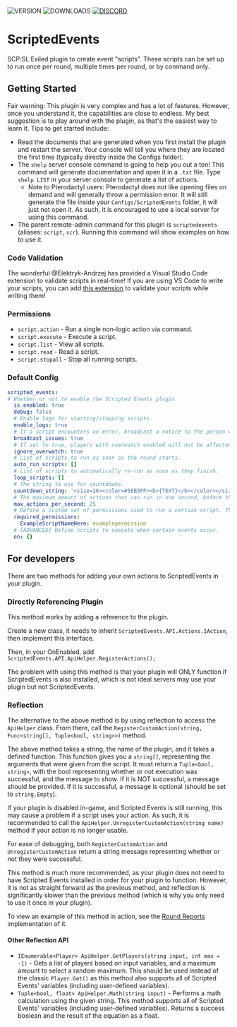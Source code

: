 ![VERSION](https://img.shields.io/github/v/release/Thundermaker300/ScriptedEvents?include_prereleases&logo=gitbook&style=for-the-badge)
![DOWNLOADS](https://img.shields.io/github/downloads/Thundermaker300/ScriptedEvents/total?logo=github&style=for-the-badge)
[![DISCORD](https://img.shields.io/discord/1060274824330620979?label=Discord&logo=discord&style=for-the-badge)](https://discord.gg/3j54zBnbbD)


# ScriptedEvents
SCP:SL Exiled plugin to create event "scripts". These scripts can be set up to run once per round, multiple times per round, or by command only.

## Getting Started
Fair warning: This plugin is very complex and has a lot of features. However, once you understand it, the capabilities are close to endless. My best suggestion is to play around with the plugin, as that's the easiest way to learn it. Tips to get started include:
* Read the documents that are generated when you first install the plugin and restart the server. Your console will tell you where they are located the first time (typically directly inside the Configs folder).
* The `shelp` server console command is going to help you out a ton! This command will generate documentation and open it in a `.txt` file. Type `shelp LIST` in your server console to generate a list of actions.
  * Note to Pterodactyl users: Pterodactyl does not like opening files on demand and will generally throw a permission error. It will still generate the file inside your `Configs/ScriptedEvents` folder, it will just not open it. As such, it is encouraged to use a local server for using this command.
* The parent remote-admin command for this plugin is `scriptedevents` (aliases: `script`, `scr`). Running this command will show examples on how to use it.

### Code Validation
The wonderful @Elektryk-Andrzej has provided a Visual Studio Code extension to validate scripts in real-time! If you are using VS Code to write your scripts, you can add [this extension](https://marketplace.visualstudio.com/items?itemName=ElektrykAndrzej.e-secas) to validate your scripts while writing them!

### Permissions
* `script.action` - Run a single non-logic action via command.
* `script.execute` - Execute a script.
* `script.list` - View all scripts.
* `script.read` - Read a script.
* `script.stopall` - Stop all running scripts.

### Default Config
```yml
scripted_events:
# Whether or not to enable the Scripted Events plugin.
  is_enabled: true
  debug: false
  # Enable logs for starting/stopping scripts.
  enable_logs: true
  # If a script encounters an error, broadcast a notice to the person who ran the command, informing of the error. The broadcast ONLY shows to the command executor.
  broadcast_issues: true
  # If set to true, players with overwatch enabled will not be affected by any commands related to players.
  ignore_overwatch: true
  # List of scripts to run as soon as the round starts.
  auto_run_scripts: []
  # List of scripts to automatically re-run as soon as they finish.
  loop_scripts: []
  # The string to use for countdowns.
  countdown_string: '<size=26><color=#5EB3FF><b>{TEXT}</b></color></size>\n{TIME}'
  # The maximum amount of actions that can run in one second, before the script is force-stopped. Increasing this value allows for more actions to occur at the same time, but increases the risk of the server crashing (or restarting due to missed heartbeats). This maximum can be bypassed entirely by including the "!-- NOSAFETY" flag in a script.
  max_actions_per_second: 25
  # Define a custom set of permissions used to run a certain script. The provided permission will be added AFTER script.execute (eg. script.execute.examplepermission for the provided example).
  required_permissions:
    ExampleScriptNameHere: examplepermission
  # [ADVANCED] Define scripts to execute when certain events occur.
  on: {}
```

## For developers
There are two methods for adding your own actions to ScriptedEvents in your plugin.

### Directly Referencing Plugin
This method works by adding a reference to the plugin.

Create a new class, it needs to inherit `ScriptedEvents.API.Actions.IAction`, then implement this interface.

Then, in your OnEnabled, add `ScriptedEvents.API.ApiHelper.RegisterActions();`

The problem with using this method is that your plugin will ONLY function if ScriptedEvents is also installed, which is not ideal servers may use your plugin but not ScriptedEvents.

### Reflection
The alternative to the above method is by using reflection to access the `ApiHelper` class. From there, call the `RegisterCustomAction(string, Func<string[], Tuple<bool, string>>)` method.

The above method takes a string, the name of the plugin, and it takes a defined function. This function gives you a `string[]`, representing the arguments that were given from the script. It must return a `Tuple<bool, string>`, with the bool representing whether or not execution was successful, and the message to show. If it is NOT successful, a message should be provided. If it is successful, a message is optional (should be set to `string.Empty`).

If your plugin is disabled in-game, and Scripted Events is still running, this may cause a problem if a script uses your action. As such, it is recommended to call the `ApiHelper.UnregisterCustomAction(string name)` method if your action is no longer usable.

For ease of debugging, both `RegisterCustomAction` and `UnregisterCustomAction` return a string message representing whether or not they were successful.

This method is much more recommended, as your plugin does not need to have Scripted Events installed in order for your plugin to function. However, it is not as straight forward as the previous method, and reflection is significantly slower than the previous method (which is why you only need to use it once in your plugin).

To view an example of this method in action, see the [Round Reports](https://github.com/Thundermaker300/RoundReports/blob/master/RoundReports/ScriptedEventsIntegration.cs) implementation of it.

#### Other Reflection API
* `IEnumerable<Player> ApiHelper.GetPlayers(string input, int max = -1)` - Gets a list of players based on input variables, and a maximum amount to select a random maximum. This should be used instead of the classic `Player.Get()` as this method also supports all of Scripted Events' variables (including user-defined variables).
* `Tuple<bool, float> ApiHelper.Math(string input)` - Performs a math calculation using the given string. This method supports all of Scripted Events' variables (including user-defined variables). Returns a success boolean and the result of the equation as a float.
